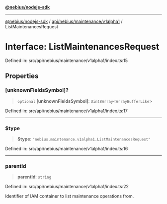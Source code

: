 [**@nebius/nodejs-sdk**](../../../../../README.md)

---

[@nebius/nodejs-sdk](../../../../../README.md) / [api/nebius/maintenance/v1alpha1](../README.md) / ListMaintenancesRequest

# Interface: ListMaintenancesRequest

Defined in: src/api/nebius/maintenance/v1alpha1/index.ts:15

## Properties

### \[unknownFieldsSymbol\]?

> `optional` **\[unknownFieldsSymbol\]**: `Uint8Array`\<`ArrayBufferLike`\>

Defined in: src/api/nebius/maintenance/v1alpha1/index.ts:17

---

### $type

> **$type**: `"nebius.maintenance.v1alpha1.ListMaintenancesRequest"`

Defined in: src/api/nebius/maintenance/v1alpha1/index.ts:16

---

### parentId

> **parentId**: `string`

Defined in: src/api/nebius/maintenance/v1alpha1/index.ts:22

Identifier of IAM container to list maintenance operations from.
